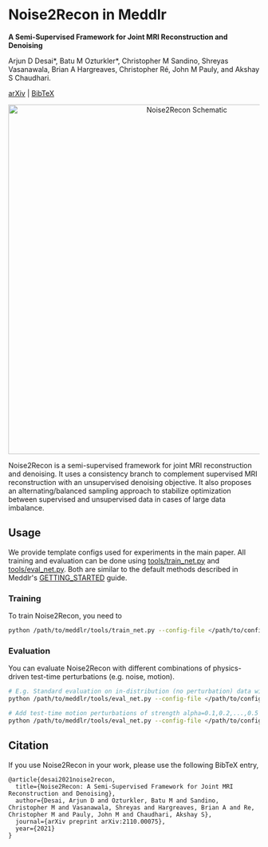 # Noise2Recon in Meddlr
**A Semi-Supervised Framework for Joint MRI Reconstruction and Denoising**

Arjun D Desai\*, Batu M Ozturkler\*, Christopher M Sandino, Shreyas Vasanawala, Brian A Hargreaves, Christopher Ré, John M Pauly, and Akshay S Chaudhari.

[arXiv](https://arxiv.org/abs/2110.00075) | [BibTeX](#citation)

<div align="center">
    <img src="https://drive.google.com/uc?export=view&id=1k9W7Swcfms1d38Qfyet7422NGcQAyu3Q" alt="Noise2Recon Schematic" width="700px" />
</div>

Noise2Recon is a semi-supervised framework for joint MRI reconstruction and denoising. It uses a consistency branch to complement supervised MRI reconstruction with an unsupervised denoising objective. It also proposes an alternating/balanced sampling approach to stabilize optimization between supervised and unsupervised data in cases of large data imbalance.

## Usage
We provide template configs used for experiments in the main paper. 
All training and evaluation can be done using [tools/train_net.py](../../tools/train_net.py)
and [tools/eval_net.py](../../tools/eval_net.py). Both are similar to the default methods
described in Meddlr's [GETTING_STARTED](../../GETTING_STARTED.md) guide.

### Training
To train Noise2Recon, you need to

```bash
python /path/to/meddlr/tools/train_net.py --config-file </path/to/config.yaml>
```

### Evaluation
You can evaluate Noise2Recon with different combinations of physics-driven test-time perturbations (e.g. noise, motion).

```bash
# E.g. Standard evaluation on in-distribution (no perturbation) data with validation psnr checkpoint.
python /path/to/meddlr/tools/eval_net.py --config-file </path/to/config.yaml> --metric psnr_scan

# Add test-time motion perturbations of strength alpha=0.1,0.2,...,0.5
python /path/to/meddlr/tools/eval_net.py --config-file </path/to/config.yaml> --metric psnr_scan --motion sweep --motion-sweep-vals 0.1 0.2 0.3 0.4 0.5
```

## Citation
If you use Noise2Recon in your work, please use the following BibTeX entry,
```
@article{desai2021noise2recon,
  title={Noise2Recon: A Semi-Supervised Framework for Joint MRI Reconstruction and Denoising},
  author={Desai, Arjun D and Ozturkler, Batu M and Sandino, Christopher M and Vasanawala, Shreyas and Hargreaves, Brian A and Re, Christopher M and Pauly, John M and Chaudhari, Akshay S},
  journal={arXiv preprint arXiv:2110.00075},
  year={2021}
}
```
